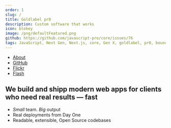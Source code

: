 ```yaml
---
order: 1
slug: /
title: Goldlabel pr0
description: Custom software that works
icon: blokey
image: /png/defaultFeatured.png
github: https://github.com/javascript-pro/core/issues/76
tags: JavaScript, Next Gen, Next.js, core, Gen X, goldlabel, pr0, bouncer, AI Prompt Engineering, ChatGPT, OpenAI, Singularity, Frontend, Vanilla JS, TypeScript, React, Angular, Vue, Material UI, MUI, Flash, Server Side JavaScript, Node, Gatsby, NextJS, Headless CMS
---
```


- [About](/work/company)
- [GitHub](/work/github)
- [Flickr](/balance/flickr)
- [Flash](/free/flash)

## We build and shipp modern web apps for clients who need real results — fast

- _Small_ team. _Big_ output
- Real deployments from Day One
- Readable, extensible, Open Source codebases
